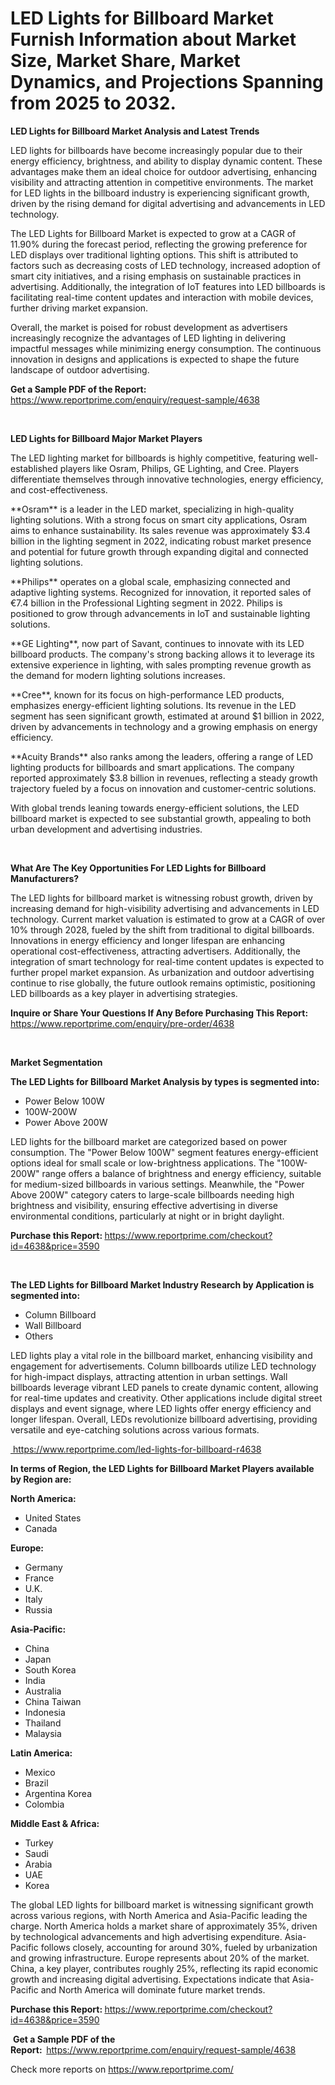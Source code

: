 <p><h1>LED Lights for Billboard Market Furnish Information about Market Size, Market Share, Market Dynamics, and Projections Spanning from 2025 to 2032.</h1></p><p><strong>LED Lights for Billboard Market Analysis and Latest Trends</strong></p>
<p><p>LED lights for billboards have become increasingly popular due to their energy efficiency, brightness, and ability to display dynamic content. These advantages make them an ideal choice for outdoor advertising, enhancing visibility and attracting attention in competitive environments. The market for LED lights in the billboard industry is experiencing significant growth, driven by the rising demand for digital advertising and advancements in LED technology.</p><p>The LED Lights for Billboard Market is expected to grow at a CAGR of 11.90% during the forecast period, reflecting the growing preference for LED displays over traditional lighting options. This shift is attributed to factors such as decreasing costs of LED technology, increased adoption of smart city initiatives, and a rising emphasis on sustainable practices in advertising. Additionally, the integration of IoT features into LED billboards is facilitating real-time content updates and interaction with mobile devices, further driving market expansion.</p><p>Overall, the market is poised for robust development as advertisers increasingly recognize the advantages of LED lighting in delivering impactful messages while minimizing energy consumption. The continuous innovation in designs and applications is expected to shape the future landscape of outdoor advertising.</p></p>
<p><strong>Get a Sample PDF of the Report:&nbsp;</strong> <a href="https://www.reportprime.com/enquiry/request-sample/4638?utm_campaign=2208&utm_medium=2&utm_source=Github&utm_content=ia&utm_term=19032025&utm_id=led-lights-for-billboard">https://www.reportprime.com/enquiry/request-sample/4638</a></p>
<p>&nbsp;</p>
<p><strong>LED Lights for Billboard Major Market Players</strong></p>
<p><p>The LED lighting market for billboards is highly competitive, featuring well-established players like Osram, Philips, GE Lighting, and Cree. Players differentiate themselves through innovative technologies, energy efficiency, and cost-effectiveness.</p><p>**Osram** is a leader in the LED market, specializing in high-quality lighting solutions. With a strong focus on smart city applications, Osram aims to enhance sustainability. Its sales revenue was approximately $3.4 billion in the lighting segment in 2022, indicating robust market presence and potential for future growth through expanding digital and connected lighting solutions.</p><p>**Philips** operates on a global scale, emphasizing connected and adaptive lighting systems. Recognized for innovation, it reported sales of €7.4 billion in the Professional Lighting segment in 2022. Philips is positioned to grow through advancements in IoT and sustainable lighting solutions.</p><p>**GE Lighting**, now part of Savant, continues to innovate with its LED billboard products. The company's strong backing allows it to leverage its extensive experience in lighting, with sales prompting revenue growth as the demand for modern lighting solutions increases.</p><p>**Cree**, known for its focus on high-performance LED products, emphasizes energy-efficient lighting solutions. Its revenue in the LED segment has seen significant growth, estimated at around $1 billion in 2022, driven by advancements in technology and a growing emphasis on energy efficiency.</p><p>**Acuity Brands** also ranks among the leaders, offering a range of LED lighting products for billboards and smart applications. The company reported approximately $3.8 billion in revenues, reflecting a steady growth trajectory fueled by a focus on innovation and customer-centric solutions.</p><p>With global trends leaning towards energy-efficient solutions, the LED billboard market is expected to see substantial growth, appealing to both urban development and advertising industries.</p></p>
<p>&nbsp;</p>
<p><strong>What Are The Key Opportunities For LED Lights for Billboard Manufacturers?</strong></p>
<p><p>The LED lights for billboard market is witnessing robust growth, driven by increasing demand for high-visibility advertising and advancements in LED technology. Current market valuation is estimated to grow at a CAGR of over 10% through 2028, fueled by the shift from traditional to digital billboards. Innovations in energy efficiency and longer lifespan are enhancing operational cost-effectiveness, attracting advertisers. Additionally, the integration of smart technology for real-time content updates is expected to further propel market expansion. As urbanization and outdoor advertising continue to rise globally, the future outlook remains optimistic, positioning LED billboards as a key player in advertising strategies.</p></p>
<p><strong>Inquire or Share Your Questions If Any Before Purchasing This Report:</strong> <a href="https://www.reportprime.com/enquiry/pre-order/4638?utm_campaign=2208&utm_medium=2&utm_source=Github&utm_content=ia&utm_term=19032025&utm_id=led-lights-for-billboard">https://www.reportprime.com/enquiry/pre-order/4638</a></p>
<p>&nbsp;</p>
<p><strong>Market Segmentation</strong></p>
<p><strong>The LED Lights for Billboard Market Analysis by types is segmented into:</strong></p>
<p><ul><li>Power Below 100W</li><li>100W-200W</li><li>Power Above 200W</li></ul></p>
<p><p>LED lights for the billboard market are categorized based on power consumption. The "Power Below 100W" segment features energy-efficient options ideal for small scale or low-brightness applications. The "100W-200W" range offers a balance of brightness and energy efficiency, suitable for medium-sized billboards in various settings. Meanwhile, the "Power Above 200W" category caters to large-scale billboards needing high brightness and visibility, ensuring effective advertising in diverse environmental conditions, particularly at night or in bright daylight.</p></p>
<p><strong>Purchase this Report:&nbsp;</strong><a href="https://www.reportprime.com/checkout?id=4638&price=3590&utm_campaign=2208&utm_medium=2&utm_source=Github&utm_content=ia&utm_term=19032025&utm_id=led-lights-for-billboard">https://www.reportprime.com/checkout?id=4638&price=3590</a></p>
<p>&nbsp;</p>
<p><strong>The LED Lights for Billboard Market Industry Research by Application is segmented into:</strong></p>
<p><ul><li>Column Billboard</li><li>Wall Billboard</li><li>Others</li></ul></p>
<p><p>LED lights play a vital role in the billboard market, enhancing visibility and engagement for advertisements. Column billboards utilize LED technology for high-impact displays, attracting attention in urban settings. Wall billboards leverage vibrant LED panels to create dynamic content, allowing for real-time updates and creativity. Other applications include digital street displays and event signage, where LED lights offer energy efficiency and longer lifespan. Overall, LEDs revolutionize billboard advertising, providing versatile and eye-catching solutions across various formats.</p></p>
<p><a href="https://www.reportprime.com/led-lights-for-billboard-r4638?utm_campaign=2208&utm_medium=2&utm_source=Github&utm_content=ia&utm_term=19032025&utm_id=led-lights-for-billboard">&nbsp;https://www.reportprime.com/led-lights-for-billboard-r4638</a></p>
<p><strong>In terms of Region, the LED Lights for Billboard Market Players available by Region are:</strong></p>
<p>
    <p> <strong> North America: </strong>
        <ul>
            <li>United States</li>
            <li>Canada</li>
        </ul>
        </p> 
    <p> <strong> Europe: </strong>
        <ul>
            <li>Germany</li>
            <li>France</li>
            <li>U.K.</li>
            <li>Italy</li>
            <li>Russia</li>
        </ul>
        </p> 
    <p> <strong> Asia-Pacific: </strong>
        <ul>
            <li>China</li>
            <li>Japan</li>
            <li>South Korea</li>
            <li>India</li>
            <li>Australia</li>
            <li>China Taiwan</li>
            <li>Indonesia</li>
            <li>Thailand</li>
            <li>Malaysia</li>
        </ul>
        </p> 
    <p> <strong> Latin America: </strong>
        <ul>
            <li>Mexico</li>
            <li>Brazil</li>
            <li>Argentina Korea</li>
            <li>Colombia</li>
        </ul>
        </p> 
    <p> <strong> Middle East & Africa: </strong>
        <ul>
            <li>Turkey</li>
            <li>Saudi</li>
            <li>Arabia</li>
            <li>UAE</li>
            <li>Korea</li>
        </ul>
    </p>
    </p>
<p><p>The global LED lights for billboard market is witnessing significant growth across various regions, with North America and Asia-Pacific leading the charge. North America holds a market share of approximately 35%, driven by technological advancements and high advertising expenditure. Asia-Pacific follows closely, accounting for around 30%, fueled by urbanization and growing infrastructure. Europe represents about 20% of the market. China, a key player, contributes roughly 25%, reflecting its rapid economic growth and increasing digital advertising. Expectations indicate that Asia-Pacific and North America will dominate future market trends.</p></p>
<p><strong>Purchase this Report: </strong><a href="https://www.reportprime.com/checkout?id=4638&price=3590&utm_campaign=2208&utm_medium=2&utm_source=Github&utm_content=ia&utm_term=19032025&utm_id=led-lights-for-billboard">https://www.reportprime.com/checkout?id=4638&price=3590</a></p>
<p>&nbsp;<strong>Get a Sample PDF of the Report:&nbsp;&nbsp;</strong><a href="https://www.reportprime.com/enquiry/request-sample/4638?utm_campaign=2208&utm_medium=2&utm_source=Github&utm_content=ia&utm_term=19032025&utm_id=led-lights-for-billboard">https://www.reportprime.com/enquiry/request-sample/4638</a></p>
<p><strong></strong></p>
<p>Check more reports on <a href="https://www.reportprime.com/?utm_campaign=2208&utm_medium=2&utm_source=Github&utm_content=ia&utm_term=19032025&utm_id=led-lights-for-billboard">https://www.reportprime.com/</a></p>